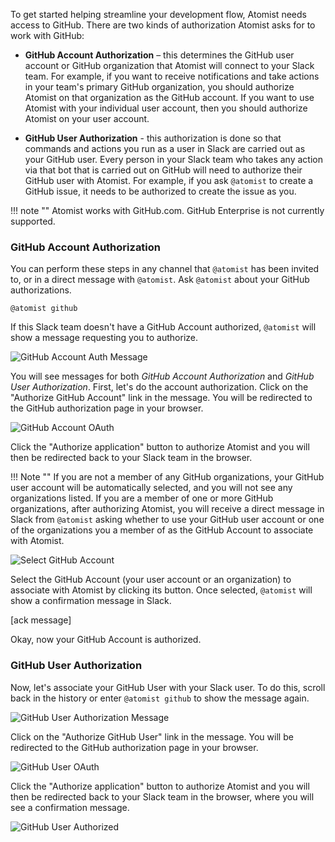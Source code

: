 To get started helping streamline your development flow, Atomist needs access to GitHub. There are two kinds of authorization Atomist asks for to work with GitHub:

- **GitHub Account Authorization** – this determines the GitHub user account or GitHub organization that Atomist will connect to your Slack team. For example, if you want to receive notifications and take actions in your team's primary GitHub organization, you should authorize Atomist on that organization as the GitHub account. If you want to use Atomist with your individual user account, then you should authorize Atomist on your user account.

- **GitHub User Authorization** - this authorization is done so that commands and actions you run as a user in Slack are carried out as your GitHub user. Every person in your Slack team who takes any action via that bot that is carried out on GitHub will need to authorize their GitHub user with Atomist. For example, if you ask `@atomist` to create a GitHub issue, it needs to be authorized to create the issue as you.

!!! note ""
    Atomist works with GitHub.com. GitHub Enterprise is not currently supported.

### GitHub Account Authorization

You can perform these steps in any channel that `@atomist` has been invited to, or in a direct message with `@atomist`. Ask `@atomist` about your GitHub authorizations.

```
@atomist github
```

If this Slack team doesn't have a GitHub Account authorized, `@atomist` will show a message requesting you to authorize.

<div class="ss-container">
  <img src="../images/github-account-auth.png" alt="GitHub Account Auth Message" class="ss-medium">
</div>

You will see messages for both _GitHub Account Authorization_ and _GitHub User Authorization_. First, let's do the account authorization. Click on the "Authorize GitHub Account" link in the message. You will be redirected to the GitHub authorization page in your browser.

<div class="ss-container">
  <img src="../images/github-account-oauth.png" alt="GitHub Account OAuth" class="ss-medium">
</div>

Click the "Authorize application" button to authorize Atomist and you will then be redirected back to your Slack team in the browser.

!!! Note ""
    If you are not a member of any GitHub organizations, your GitHub user account will be automatically selected, and you will not see any organizations listed. If you are a member of one or more GitHub organizations, after authorizing Atomist, you will receive a direct message in Slack from `@atomist` asking whether to use your GitHub user account or one of the organizations you a member of as the GitHub Account to associate with Atomist.

<div class="ss-container">
  <img src="../images/github-account-select.png" alt="Select GitHub Account" class="ss-medium">
</div>

Select the GitHub Account (your user account or an organization) to associate with Atomist by clicking its button. Once selected, `@atomist` will show a confirmation message in Slack.

[ack message]

Okay, now your GitHub Account is authorized.

### GitHub User Authorization

Now, let's associate your GitHub User with your Slack user. To do this, scroll back in the history or enter `@atomist github` to show the message again.

<div class="ss-container">
  <img src="../images/github-user-auth.png" alt="GitHub User Authorization Message" class="ss-medium">
</div>

Click on the "Authorize GitHub User" link in the message. You will be redirected to the GitHub authorization page in your browser.

<div class="ss-container">
  <img src="../images/github-user-oauth.png" alt="GitHub User OAuth" class="ss-medium">
</div>

Click the "Authorize application" button to authorize Atomist and you will then be redirected back to your Slack team in the browser, where you will see a confirmation message.

<div class="ss-container">
  <img src="../images/github-user-authorized.png" alt="GitHub User Authorized" class="ss-medium">
</div>
